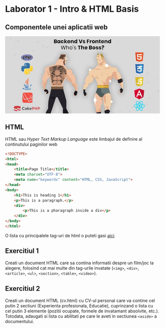 # Laborator 1 - Intro & HTML Basis

## Componentele unei aplicatii web

![photo](./be-vs-fe.jpeg)


## HTML
HTML sau *Hyper Text Markup Language* este limbajul de definire al continutului paginilor web

```html
<!DOCTYPE>
<html>
<head>
    <title>Page Title</title>
    <meta charset="UTF-8">
    <meta name="keywords" content="HTML, CSS, JavaScript">
</head>
<body>
    <h1>This is heading 1</h1>
    <p>This is a paragraph.</p>
    <div>
        <p>This is a pharagraph inside a div</p>
    </div>   
</body>
</html>
```

O lista cu principalele tag-uri de html o puteti gasi [aici](https://www.w3schools.com/tags/default.asp).

## Exercitiul 1
Creati un document HTML care sa contina informatii despre un film/joc la alegere, folosind cat mai multe din tag-urile invatate (`<img>`, `<div>`, `<article>`, `<ul>`, `<section>`, `<table>`, `<video>`).

## Exercitiul 2
Creati un document HTML (cv.html) cu CV-ul personal care va contine cel putin 2 sectiuni (Experienta profesionala, Educatie), cuprinzand o lista cu cel putin 3 elemente (pozitii ocupate, formele de invatamant absolvite, etc.). Totodata, adaugati si lista cu abilitati pe care le aveti in sectiunea `<aside>` a documentului.